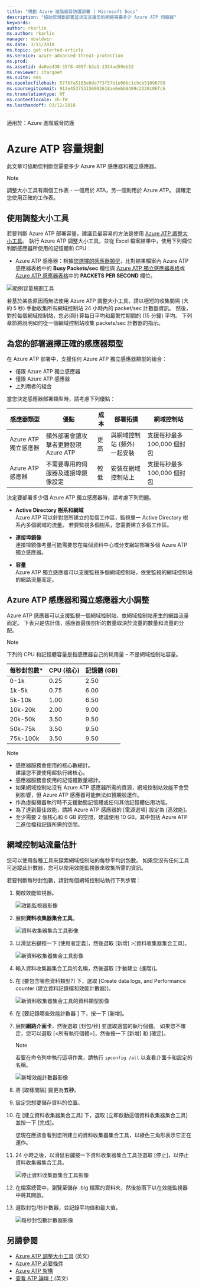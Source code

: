 ```yaml
---
title: "規劃 Azure 進階威脅防護部署 | Microsoft Docs"
description: "協助您規劃部署並決定支援您的網路需要多少 Azure ATP 伺服器"
keywords: 
author: rkarlin
ms.author: rkarlin
manager: mbaldwin
ms.date: 3/11/2018
ms.topic: get-started-article
ms.service: azure-advanced-threat-protection
ms.prod: 
ms.assetid: da0ee438-35f8-4097-b3a1-1354ad59eb32
ms.reviewer: itargoet
ms.suite: ems
ms.openlocfilehash: 577b7a5105e8de773f57b1e00bc1c9cb51096799
ms.sourcegitcommit: 912e453753156902618ae6ebb8489c2320c06fc6
ms.translationtype: HT
ms.contentlocale: zh-TW
ms.lasthandoff: 03/12/2018
---
```

適用於：Azure 進階威脅防護



# <a name="azure-atp-capacity-planning"></a>Azure ATP 容量規劃
此文章可協助您判斷您需要多少 Azure ATP 感應器和獨立感應器。

> [!NOTE] 
> 調整大小工具有兩個工作表 - 一個用於 ATA，另一個則用於 Azure ATP。 請確定您使用正確的工作表。

## <a name="using-the-sizing-tool"></a>使用調整大小工具
若要判斷 Azure ATP 部署容量，建議且最容易的方法是使用 [Azure ATP 調整大小工具](http://aka.ms/aatpsizingtool)。 執行 Azure ATP 調整大小工具，並從 Excel 檔案結果中，使用下列欄位判斷感應器所使用的記憶體和 CPU︰

- Azure ATP 感應器：根據[您選擇的感應器類型](#choosing-the-right-sensor-type-for-your-deployment)，比對結果檔案內 Azure ATP 感應器表格中的 **Busy Packets/sec** 欄位與 [Azure ATP 獨立感應器表格](#azure-atp-sensor-sizing)或 [Azure ATP 感應器表格](#azure-atp-standalone-sensor-sizing)中的 **PACKETS PER SECOND** 欄位。


![範例容量規劃工具](media/capacity-tool.png)


若基於某些原因而無法使用 Azure ATP 調整大小工具，請以極短的收集間隔 (大約 5 秒) 手動收集所有網域控制站 24 小時內的 packet/sec 計數器資訊。 然後，對於每個網域控制站，您必須計算每日平均和最繁忙期間的 (15 分鐘) 平均。
下列章節將說明如何從一個網域控制站收集 packets/sec 計數器的指示。

## 為您的部署選擇正確的感應器類型<a name="choosing-the right-sensor-type-for-your-deployment"></a>
在 Azure ATP 部署中，支援任何 Azure ATP 獨立感應器類型的組合：

- 僅限 Azure ATP 獨立感應器
- 僅限 Azure ATP 感應器
- 上列兩者的組合

當您決定感應器部署類型時，請考慮下列優點：

|感應器類型|優點|成本|部署拓撲|網域控制站|
|----|----|----|----|-----|
|Azure ATP 獨立感應器|頻外部署會讓攻擊者更難發現 Azure ATP|更高|與網域控制站 (頻外) 一起安裝|支援每秒最多 100,000 個封包|
|Azure ATP 感應器|不需要專用的伺服器及連接埠鏡像設定|較低|安裝在網域控制站上|支援每秒最多 100,000 個封包|

決定要部署多少個 Azure ATP 獨立感應器時，請考慮下列問題。

-   **Active Directory 樹系和網域**<br>
    Azure ATP 可以針對您所建立的每個工作區，監視單一 Active Directory 樹系內多個網域的流量。 若要監視多個樹系，您需要建立多個工作區。 

-   **連接埠鏡像**<br>
連接埠鏡像考量可能需要您在每個資料中心或分支網站部署多個 Azure ATP 獨立感應器。

-   **容量**<br>
    Azure ATP 獨立感應器可以支援監視多個網域控制站，依受監視的網域控制站的網路流量而定。 


## Azure ATP 感應器和獨立感應器大小調整 <a name="sizing"></a>

Azure ATP 感應器可以支援監視一個網域控制站，依網域控制站產生的網路流量而定。 下表只是估計值，感應器最後剖析的數量取決於流量的數量和流量的分配。 
> [!NOTE]
> 下列的 CPU 和記憶體容量是指感應器自己的耗用量 – 不是網域控制站容量。

|每秒封包數*|CPU (核心)|記憶體 (GB)|
|----|----|-----|
|0-1k|0.25|2.50|
|1k-5k|0.75|6.00|
|5k-10k|1.00|6.50|
|10k-20k|2.00|9.00|
|20k-50k|3.50|9.50|
|50k-75k |3.50|9.50|
|75k-100k|3.50 |9.50|

> [!NOTE]
> - 感應器服務會使用的核心數總計。<br>建議您不要使用超執行緒核心。
> - 感應器服務會使用的記憶體數量總計。
> -   如果網域控制站沒有 Azure ATP 感應器所需的資源，網域控制站效能不會受到影響，但 Azure ATP 感應器可能無法如預期般運作。
> -   作為虛擬機器執行時不支援動態記憶體或任何其他記憶體佔用功能。
> -   為了達到最佳效能，請將 Azure ATP 感應器的 [電源選項] 設定為 [高效能]。
> -   至少需要 2 個核心和 6 GB 的空間，建議使用 10 GB，其中包括 Azure ATP 二進位檔和記錄所需的空間。


## <a name="domain-controller-traffic-estimation"></a>網域控制站流量估計

您可以使用各種工具來探索網域控制站的每秒平均封包數。 如果您沒有任何工具可追蹤此計數器，您可以使用效能監視器來收集所需的資訊。

若要判斷每秒封包數，請對每個網域控制站執行下列步驟：

1.  開啟效能監視器。

    ![效能監視器影像](media/atp-traffic-estimation-1.png)

2.  展開**資料收集器集合工具**。

    ![資料收集器集合工具影像](media/atp-traffic-estimation-2.png)

3.  以滑鼠右鍵按一下 [使用者定義]，然後選取 [新增] &gt;[資料收集器集合工具]。

    ![新資料收集器集合工具影像](media/atp-traffic-estimation-3.png)

4.  輸入資料收集器集合工具的名稱，然後選取 [手動建立 (進階)]。

5.  在 [要包含哪些資料類型?] 下，選取 [Create data logs, and Performance counter (建立資料記錄檔和效能計數器)]。

    ![新資料收集器集合工具的資料類型影像](media/atp-traffic-estimation-5.png)

6.  在 [要記錄哪些效能計數器 ] 下，按一下 [新增]。

7.  展開**網路介面卡**，然後選取 [封包/秒] 並選取適當的執行個體。 如果您不確定，您可以選取 [&lt;所有執行個體&gt;]，然後按一下 [新增] 和 [確定]。

    > [!NOTE]
    > 若要在命令列中執行這項作業，請執行 `ipconfig /all` 以查看介面卡和設定的名稱。

    ![新增效能計數器影像](media/atp-traffic-estimation-7.png)

8.  將 [取樣間隔] 變更為**五秒**。

9. 設定您想要儲存資料的位置。

10. 在 [建立資料收集器集合工具] 下，選取 [立即啟動這個資料收集器集合工具] 並按一下 [完成]。

    您現在應該會看到您所建立的資料收集器集合工具，以綠色三角形表示它正在運作。

11. 24 小時之後，以滑鼠右鍵按一下資料收集器集合工具並選取 [停止]，以停止資料收集器集合工具。

    ![停止資料收集器集合工具影像](media/atp-traffic-estimation-12.png)

12. 在檔案總管中，瀏覽至儲存 .blg 檔案的資料夾，然後按兩下以在效能監視器中將其開啟。

13. 選取封包/秒計數器，並記錄平均值和最大值。

    ![每秒封包數計數器影像](media/atp-traffic-estimation-14.png)



## <a name="see-also"></a>另請參閱
- [Azure ATP 調整大小工具](http://aka.ms/aatpsizingtool) \(英文\)
- [Azure ATP 必要條件](atp-prerequisites.md)
- [Azure ATP 架構](atp-architecture.md)
- [查看 ATP 論壇！](https://aka.ms/azureatpcommunity)\(英文\)
